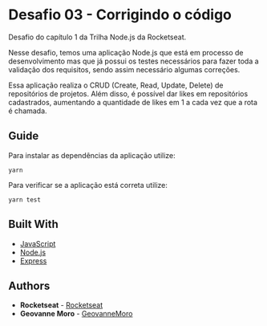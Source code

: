 
# Desafio 03 -  Corrigindo o código

Desafio do capítulo 1 da Trilha Node.js da Rocketseat.

Nesse desafio, temos uma aplicação Node.js que está em processo de desenvolvimento mas que já possui os testes necessários para fazer toda a validação dos requisitos, sendo assim necessário algumas correções.

Essa aplicação realiza o CRUD (Create, Read, Update, Delete) de repositórios de projetos. Além disso, é possível dar likes em repositórios cadastrados, aumentando a quantidade de likes em 1 a cada vez que a rota é chamada.


## Guide
Para instalar as dependências da aplicação utilize: 
```
yarn
```
Para verificar se a aplicação está correta utilize: 
```
yarn test
```


## Built With

* [JavaScript](https://developer.mozilla.org/pt-BR/docs/Web/JavaScript) 
* [Node.js](https://nodejs.org/) 
* [Express](https://expressjs.com/) 




## Authors

* **Rocketseat** - [Rocketseat](https://github.com/Rocketseat)
* **Geovanne Moro** - [GeovanneMoro](https://github.com/GeovanneMoro)
